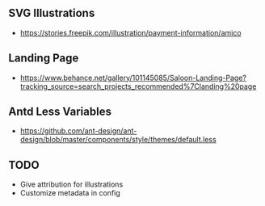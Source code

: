 ## SVG Illustrations

- https://stories.freepik.com/illustration/payment-information/amico

## Landing Page

- https://www.behance.net/gallery/101145085/Saloon-Landing-Page?tracking_source=search_projects_recommended%7Clanding%20page

## Antd Less Variables

- https://github.com/ant-design/ant-design/blob/master/components/style/themes/default.less

## TODO

- Give attribution for illustrations
- Customize metadata in config
